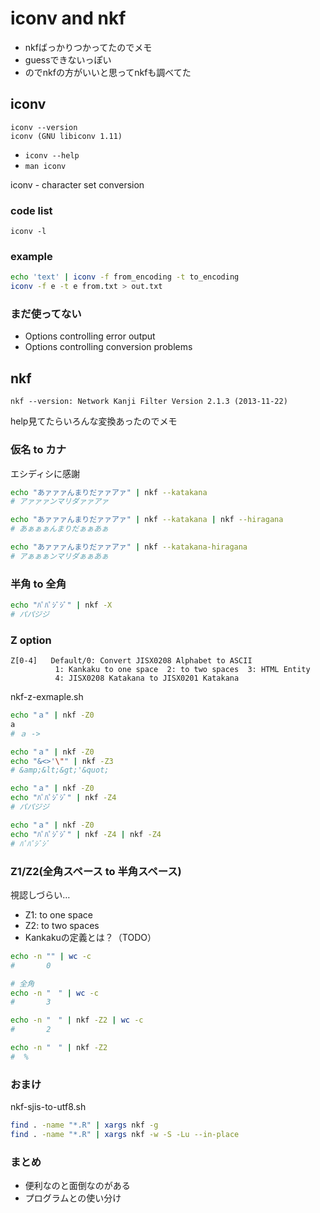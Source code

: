 # iconv and nkf
- nkfばっかりつかってたのでメモ
- guessできないっぽい
- のでnkfの方がいいと思ってnkfも調べてた

## iconv
```
iconv --version
iconv (GNU libiconv 1.11)
```

- `iconv --help`
- `man iconv`

iconv - character set conversion

### code list
`iconv -l`

### example
```bash
echo 'text' | iconv -f from_encoding -t to_encoding
iconv -f e -t e from.txt > out.txt
```

### まだ使ってない
- Options controlling error output
- Options controlling conversion problems

## nkf
`nkf --version: Network Kanji Filter Version 2.1.3 (2013-11-22)`

help見てたらいろんな変換あったのでメモ

### 仮名 to カナ
エシディシに感謝

```bash
echo "あァァァんまりだァァアァ" | nkf --katakana
# アァァァンマリダァァアァ

echo "あァァァんまりだァァアァ" | nkf --katakana | nkf --hiragana
# あぁぁぁんまりだぁぁあぁ

echo "あァァァんまりだァァアァ" | nkf --katakana-hiragana
# アぁぁぁンマリダぁぁあぁ
```

### 半角 to 全角
```bash
echo "ﾊﾟﾊﾟｼﾞｼﾞ" | nkf -X
# パパジジ
```

### Z option
>
```
Z[0-4]   Default/0: Convert JISX0208 Alphabet to ASCII
          1: Kankaku to one space  2: to two spaces  3: HTML Entity
          4: JISX0208 Katakana to JISX0201 Katakana
```

nkf-z-exmaple.sh

```bash
echo "ａ" | nkf -Z0
a
# ａ ->
```

```bash
echo "ａ" | nkf -Z0
echo "&<>'\"" | nkf -Z3
# &amp;&lt;&gt;'&quot;
```

```bash
echo "ａ" | nkf -Z0
echo "ﾊﾟﾊﾟｼﾞｼﾞ" | nkf -Z4
# パパジジ
```

```bash
echo "ａ" | nkf -Z0
echo "ﾊﾟﾊﾟｼﾞｼﾞ" | nkf -Z4 | nkf -Z4
# ﾊﾟﾊﾟｼﾞｼﾞ
```

### Z1/Z2(全角スペース to 半角スペース)
視認しづらい…

- Z1: to one space
- Z2: to two spaces
- Kankakuの定義とは？（TODO）

```bash
echo -n "" | wc -c
#       0

# 全角
echo -n "　" | wc -c
#       3

echo -n "　" | nkf -Z2 | wc -c
#       2

echo -n "　" | nkf -Z2
#  %
```

### おまけ
nkf-sjis-to-utf8.sh

```bash
find . -name "*.R" | xargs nkf -g
find . -name "*.R" | xargs nkf -w -S -Lu --in-place
```

### まとめ
- 便利なのと面倒なのがある
- プログラムとの使い分け

